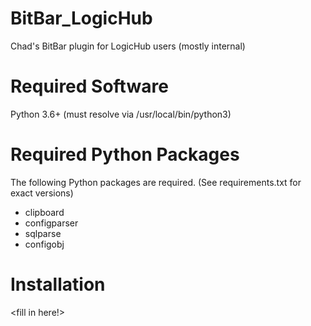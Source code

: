 # BitBar_LogicHub
Chad's BitBar plugin for LogicHub users (mostly internal)

# Required Software
Python 3.6+ (must resolve via /usr/local/bin/python3)

# Required Python Packages
The following Python packages are required. (See requirements.txt for exact versions)
* clipboard
* configparser
* sqlparse
* configobj

# Installation
<fill in here!>
